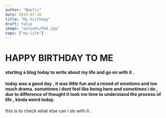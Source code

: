 ```yaml
---
author: "Beellz"
date: 2019-07-20
title: "My birthday"
draft: false
image: "uploads/hbd.jpg"
tags: ["my-life"]
---
```



# HAPPY BIRTHDAY TO ME

#### starting a blog today to write about my life and go on with it .
#### today was a good day , it was little fun and a mixed of emotions and too much drama. sometimes i dont feel like being here and sometimes i do , due to difference of thought it took me time to understand the process of life , kinda weird today.
this is to check what else can i do with it .

